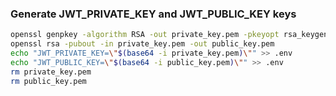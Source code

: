 ### Generate JWT_PRIVATE_KEY and JWT_PUBLIC_KEY keys

```bash
openssl genpkey -algorithm RSA -out private_key.pem -pkeyopt rsa_keygen_bits:2048
openssl rsa -pubout -in private_key.pem -out public_key.pem
echo "JWT_PRIVATE_KEY=\"$(base64 -i private_key.pem)\"" >> .env
echo "JWT_PUBLIC_KEY=\"$(base64 -i public_key.pem)\"" >> .env
rm private_key.pem
rm public_key.pem
```
